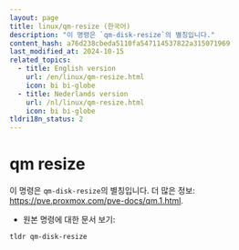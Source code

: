 ```yaml
---
layout: page
title: linux/qm-resize (한국어)
description: "이 명령은 `qm-disk-resize`의 별칭입니다."
content_hash: a76d238cbeda5110fa547114537822a315071969
last_modified_at: 2024-10-15
related_topics:
  - title: English version
    url: /en/linux/qm-resize.html
    icon: bi bi-globe
  - title: Nederlands version
    url: /nl/linux/qm-resize.html
    icon: bi bi-globe
tldri18n_status: 2
---
```

# qm resize

이 명령은 `qm-disk-resize`의 별칭입니다.
더 많은 정보: <https://pve.proxmox.com/pve-docs/qm.1.html>.

- 원본 명령에 대한 문서 보기:

`tldr qm-disk-resize`

